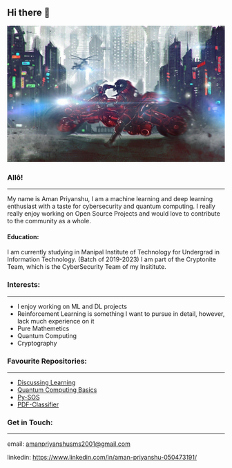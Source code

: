 ## Hi there 👋

![](https://github.com/AmanPriyanshu/AmanPriyanshu/raw/master/akira-profile-banner.jpg)

### Allô!
----
My name is Aman Priyanshu, I am a machine learning and deep learning enthusiast with a taste for cybersecurity and quantum computing. I really really enjoy working on Open Source Projects and would love to contribute to the community as a whole.

#### Education:

I am currently studying in Manipal Institute of Technology for Undergrad in Information Technology. (Batch of 2019-2023)
I am part of the Cryptonite Team, which is the CyberSecurity Team of my Insititute.

### Interests:
----
* I enjoy working on ML and DL projects
* Reinforcement Learning is something I want to pursue in detail, however, lack much experience on it
* Pure Mathemetics
* Quantum Computing
* Cryptography

### Favourite Repositories:
----
* [Discussing Learning](https://github.com/AmanPriyanshu/Discussing_Learning)
* [Quantum Computing Basics](https://github.com/AmanPriyanshu/Quantum-Computing-Intro)
* [Py-SOS](https://github.com/AmanPriyanshu/py-stochastic-outlier-selection)
* [PDF-Classifier](https://github.com/AmanPriyanshu/pdf_classifier)

### Get in Touch:
----
email: amanpriyanshusms2001@gmail.com

linkedin: https://www.linkedin.com/in/aman-priyanshu-050473191/
